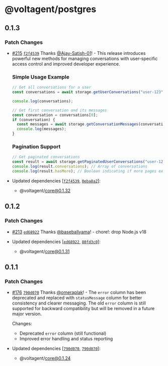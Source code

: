 # @voltagent/postgres

## 0.1.3

### Patch Changes

- [#215](https://github.com/VoltAgent/voltagent/pull/215) [`f2f4539`](https://github.com/VoltAgent/voltagent/commit/f2f4539af7722f25a5aad9f01c2b7b5e50ba51b8) Thanks [@Ajay-Satish-01](https://github.com/Ajay-Satish-01)! - This release introduces powerful new methods for managing conversations with user-specific access control and improved developer experience.

  ### Simple Usage Example

  ```typescript
  // Get all conversations for a user
  const conversations = await storage.getUserConversations("user-123").limit(10).execute();

  console.log(conversations);

  // Get first conversation and its messages
  const conversation = conversations[0];
  if (conversation) {
    const messages = await storage.getConversationMessages(conversation.id);
    console.log(messages);
  }
  ```

  ### Pagination Support

  ```typescript
  // Get paginated conversations
  const result = await storage.getPaginatedUserConversations("user-123", 1, 20);
  console.log(result.conversations); // Array of conversations
  console.log(result.hasMore); // Boolean indicating if more pages exist
  ```

- Updated dependencies [[`f2f4539`](https://github.com/VoltAgent/voltagent/commit/f2f4539af7722f25a5aad9f01c2b7b5e50ba51b8), [`0eba8a2`](https://github.com/VoltAgent/voltagent/commit/0eba8a265c35241da74324613e15801402f7b778)]:
  - @voltagent/core@0.1.32

## 0.1.2

### Patch Changes

- [#213](https://github.com/VoltAgent/voltagent/pull/213) [`ed68922`](https://github.com/VoltAgent/voltagent/commit/ed68922e4c71560c2f68117064b84e874a72009f) Thanks [@baseballyama](https://github.com/baseballyama)! - chore!: drop Node.js v18

- Updated dependencies [[`ed68922`](https://github.com/VoltAgent/voltagent/commit/ed68922e4c71560c2f68117064b84e874a72009f), [`80fd3c0`](https://github.com/VoltAgent/voltagent/commit/80fd3c069de4c23116540a55082b891c4b376ce6)]:
  - @voltagent/core@0.1.31

## 0.1.1

### Patch Changes

- [#176](https://github.com/VoltAgent/voltagent/pull/176) [`790d070`](https://github.com/VoltAgent/voltagent/commit/790d070e26a41a6467927471933399020ceec275) Thanks [@omeraplak](https://github.com/omeraplak)! - The `error` column has been deprecated and replaced with `statusMessage` column for better consistency and clearer messaging. The old `error` column is still supported for backward compatibility but will be removed in a future major version.

  Changes:

  - Deprecated `error` column (still functional)
  - Improved error handling and status reporting

- Updated dependencies [[`790d070`](https://github.com/VoltAgent/voltagent/commit/790d070e26a41a6467927471933399020ceec275), [`790d070`](https://github.com/VoltAgent/voltagent/commit/790d070e26a41a6467927471933399020ceec275)]:
  - @voltagent/core@0.1.24
